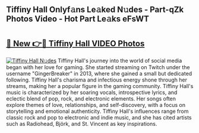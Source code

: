 ## Tiffiny Hall Onlyf𝚊ns Le𝚊ked N𝚞des - Part-qZk Photos Video - Hot Part Le𝚊ks eFsWT

# <h2><a href="http://ac48068.deff.icu/?id=Tiffiny+Hall">🔗 New 👉🔴 Tiffiny Hall VIDEO Photos</a></h2>

[![Tiffiny Hall N𝚞des](https://i.imgur.com/rIISA9y.gif)](http://ac48068.deff.icu/?id=Tiffiny+Hall)
Tiffiny Hall's journey into the world of social media began with her love for gaming. She started streaming on Twitch under the username "GingerBreaker" in 2013, where she gained a small but dedicated following. Tiffiny Hall's charisma and infectious energy shone through her streams, making her a popular figure in the gaming community. Tiffiny Hall's music is characterized by her soaring vocals, introspective lyrics, and eclectic blend of pop, rock, and electronic elements. Her songs often explore themes of love, relationships, and self-discovery, with a focus on storytelling and emotional authenticity. Tiffiny Hall's influences range from classic rock and pop to electronic and indie music, and she has cited artists such as Radiohead, Björk, and St. Vincent as key inspirations.
